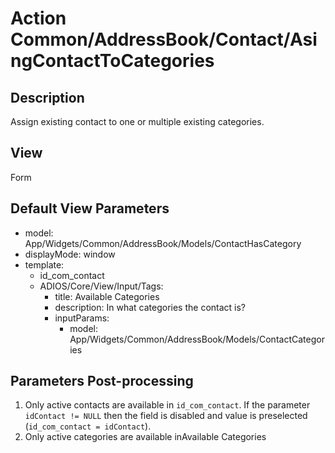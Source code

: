 # Action Common/AddressBook/Contact/AsingContactToCategories

## Description

Assign existing contact to one or multiple existing categories.

## View

Form

## Default View Parameters

* model: App/Widgets/Common/AddressBook/Models/ContactHasCategory
* displayMode: window
* template:
  * id_com_contact
  * ADIOS/Core/View/Input/Tags:
      * title: Available Categories
      * description: In what categories the contact is?
      * inputParams:
        * model: App/Widgets/Common/AddressBook/Models/ContactCategories

## Parameters Post-processing

  1. Only active contacts are available in `id_com_contact`. If the parameter `idContact != NULL` then the field is disabled and value is preselected (`id_com_contact = idContact`).
  2. Only active categories are available inAvailable Categories